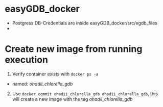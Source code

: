 # easyGDB_docker

- Postgress DB-Credentials are inside easyGDB_docker/src/egdb_files
- 


# Create new image from running execution

1. Verify container exists with `docker ps -a` 
  - named: *ohadii_chlorella_gdb*
2. Use `docker commit ohadii_chlorella_gdb ohadii_chlorella_gdb`, this will create a new image with the tag *ohadii_chlorella_gdb*